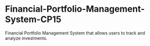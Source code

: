 # Financial-Portfolio-Management-System-CP15
Financial Portfolio Management System that allows users to track and analyze investments.
